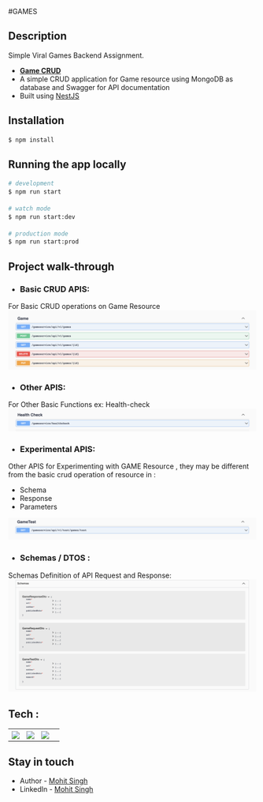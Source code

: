 #GAMES

## Description

Simple Viral Games Backend Assignment.
- **[Game CRUD](https://devmohit.up.railway.app/gameservice/api)**
- A simple CRUD application for Game resource using MongoDB as database and Swagger for API documentation
- Built using [NestJS](https://nestjs.com/)


## Installation

```bash
$ npm install
```

## Running the app locally

```bash
# development
$ npm run start

# watch mode
$ npm run start:dev

# production mode
$ npm run start:prod
```


## Project walk-through

- ### Basic CRUD APIS:
For Basic CRUD operations on Game Resource
![GAME_CRUD](https://raw.githubusercontent.com/devmohit-live/Images_of_repo/master/Assigments/Simple%20Viral%20Games/Game%20Crud/Basic%20Game%20CRUD.png)

- ### Other APIS:
For Other Basic Functions ex: Health-check
![HEALTCHEK](https://raw.githubusercontent.com/devmohit-live/Images_of_repo/master/Assigments/Simple%20Viral%20Games/Game%20Crud/Other.png)


- ### Experimental APIS:
Other APIS for Experimenting with GAME Resource , they may be different from the basic crud operation of resource in :
- Schema
- Response
- Parameters

![EXPERIMENTAL](https://raw.githubusercontent.com/devmohit-live/Images_of_repo/master/Assigments/Simple%20Viral%20Games/Game%20Crud/Experimental.png)

- ### Schemas / DTOS :
Schemas Definition of API Request and Response:
![EXPERIMENTAL](https://raw.githubusercontent.com/devmohit-live/Images_of_repo/master/Assigments/Simple%20Viral%20Games/Game%20Crud/Schemas.png
)



## Tech :

<table style="text-align:center;"><tr><td>
<a href="https://nestjs.com/" target="_blank"><img src="https://nestjs.com/img/logo-small.svg" width="120" valign="middle" /></a> </td><td>
<a href="https://www.mongodb.com/" target="_blank"><img src="https://raw.githubusercontent.com/mongodb-js/leaf/master/dist/mongodb-leaf_128x128.png" width="120" valign="middle" /></a> </td><td>
<a href="https://swagger.io/" target="_blank"><img src="https://avatars.githubusercontent.com/u/7658037?s=200&v=4" width="120" valign="middle" /></a> </td><td>
</table>



## Stay in touch

- Author - [Mohit Singh](https://github.com/devmohit-live)
- LinkedIn - [Mohit Singh](https://linkedin.com/in/devmohitsingh)


